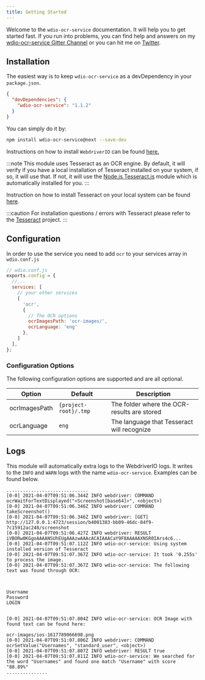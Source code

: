 ```yaml
---
title: Getting Started
---
```


Welcome to the `wdio-ocr-service` documentation. It will help you to get started fast. If you run into problems, you
can find help and answers on my [wdio-ocr-service Gitter Channel](https://gitter.im/wswebcreation/wdio-ocr-service) or
you can hit me on [Twitter](https://twitter.com/wswebcreation).

## Installation
The easiest way is to keep `wdio-ocr-service` as a devDependency in your `package.json`.

```json
{
  "devDependencies": {
    "wdio-ocr-service": "1.1.2"
  }
}
```

You can simply do it by:

```bash
npm install wdio-ocr-service@next --save-dev
```

Instructions on how to install `WebdriverIO` can be found [here.](https://webdriver.io/docs/gettingstarted.html)

:::note
This module uses Tesseract as an OCR engine. By default, it will verify if you have a local installation of
Tesseract installed on your system, if so, it will use that. If not, it will use the
[Node.js Tesseract.js](https://github.com/naptha/tesseract.js) module which is automatically installed for you.
:::

Instruction on how to install Tesseract on your local system can be found
[here](https://tesseract-ocr.github.io/tessdoc/Installation.html).

:::caution
For installation questions / errors with Tesseract please refer to the
[Tesseract](https://github.com/tesseract-ocr/tesseract) project.
:::


## Configuration
In order to use the service you need to add `ocr` to your services array in `wdio.conf.js`

```js
// wdio.conf.js
exports.config = {
  //...
  services: [
    // your other services
    [
      'ocr',
      {
        // The OCR options
        ocrImagesPath: 'ocr-images/',
        ocrLanguage: 'eng'
      },
    ]
  ],
};
```

### Configuration Options
The following configuration options are supported and are all optional.

| Option | Default | Description |
| --- | --- | --- |
| ocrImagesPath | `{project-root}/.tmp` | The folder where the OCR-results are stored |
| ocrLanguage | `eng` | The language that Tesseract will recognize

## Logs
This module will automatically extra logs to the WebdriverIO logs. It writes to the `INFO` and `WARN` logs with the name
`wdio-ocr-service`.
Examples can be found below.

```log
..............................
[0-0] 2021-04-07T09:51:06.344Z INFO webdriver: COMMAND ocrWaitForTextDisplayed("<Screenshot[base64]>", <object>)
[0-0] 2021-04-07T09:51:06.346Z INFO webdriver: COMMAND takeScreenshot()
[0-0] 2021-04-07T09:51:06.346Z INFO webdriver: [GET] http://127.0.0.1:4723/session/b4001383-bb09-46dc-84f9-7c15912ac248/screenshot
[0-0] 2021-04-07T09:51:06.427Z INFO webdriver: RESULT iVBORw0KGgoAAAANSUhEUgAAAzwAAAcACAIAAACaY9F8AAAAAXNSR0IArs4c6...
[0-0] 2021-04-07T09:51:07.112Z INFO wdio-ocr-service: Using system installed version of Tesseract
[0-0] 2021-04-07T09:51:07.367Z INFO wdio-ocr-service: It took '0.255s' to process the image.
[0-0] 2021-04-07T09:51:07.367Z INFO wdio-ocr-service: The following text was found through OCR:



Username
Password
LOGIN


[0-0] 2021-04-07T09:51:07.804Z INFO wdio-ocr-service: OCR Image with found text can be found here:

ocr-images/ios-1617789066698.png
[0-0] 2021-04-07T09:51:07.806Z INFO webdriver: COMMAND ocrSetValue("Usernames", "standard_user", <object>)
[0-0] 2021-04-07T09:51:07.807Z INFO webdriver: RESULT true
[0-0] 2021-04-07T09:51:07.811Z INFO wdio-ocr-service: We searched for the word "Usernames" and found one match "Username" with score "88.89%"
...............
```
